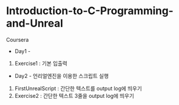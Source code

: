 # Introduction-to-C-Programming-and-Unreal
Coursera

- Day1 -
1. Exercise1 : 기본 입출력

- Day2 -
언리얼엔진을 이용한 스크립트 실행
1. FirstUnrealScript : 간단한 텍스트를 output log에 띄우기
2. Exercise2 : 간단한 텍스트 3줄을 output log에 띄우기
